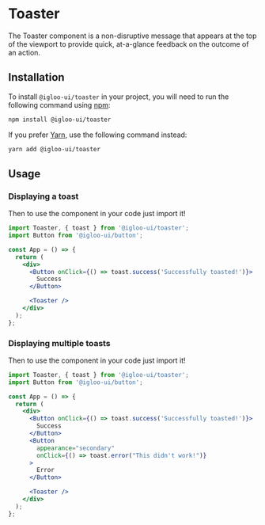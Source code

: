 # Toaster

The Toaster component is a non-disruptive message that appears at the top of the viewport to provide quick, at-a-glance feedback on the outcome of an action.

<Example is="custom" />

<ReferenceLinks is="custom" />

## Installation

To install `@igloo-ui/toaster` in your project, you will need to run the following command using [npm](https://www.npmjs.com/):

```bash
npm install @igloo-ui/toaster
```

If you prefer [Yarn](https://classic.yarnpkg.com/en/), use the following command instead:

```bash
yarn add @igloo-ui/toaster
```

## Usage

### Displaying a toast

Then to use the component in your code just import it!

```jsx
import Toaster, { toast } from '@igloo-ui/toaster';
import Button from '@igloo-ui/button';

const App = () => {
  return (
    <div>
      <Button onClick={() => toast.success('Successfully toasted!')}>
        Success
      </Button>

      <Toaster />
    </div>
  );
};
```

### Displaying multiple toasts

Then to use the component in your code just import it!

```jsx
import Toaster, { toast } from '@igloo-ui/toaster';
import Button from '@igloo-ui/button';

const App = () => {
  return (
    <div>
      <Button onClick={() => toast.success('Successfully toasted!')}>
        Success
      </Button>
      <Button
        appearance="secondary"
        onClick={() => toast.error("This didn't work!")}
      >
        Error
      </Button>

      <Toaster />
    </div>
  );
};
```

